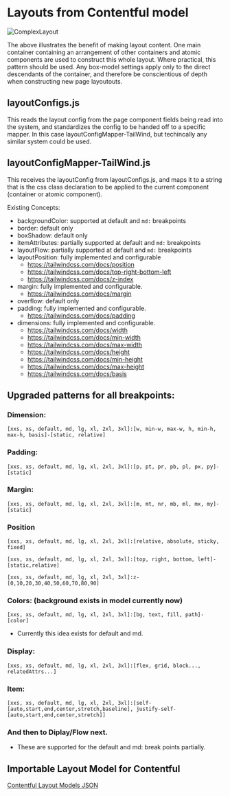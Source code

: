 # Layouts from Contentful model
![ComplexLayout](https://github.com/user-attachments/assets/6b6b8cda-d3c1-43b3-a0bc-aaa024c7452f)


The above illustrates the benefit of making layout content. One main container containing an arrangement of other containers and atomic components are used to construct this whole layout. Where practical, this pattern should be used. Any box-model settings apply only to the direct descendants of the container, and therefore be conscientious of depth when constructing new page layoutouts.

## layoutConfigs.js
This reads the layout config from the page component fields being read into the system, and standardizes the config to be handed off to a specific mapper. In this case layoutConfigMapper-TailWind, but techincally any similar system could be used.

## layoutConfigMapper-TailWind.js
This receives the layoutConfig from layoutConfigs.js, and maps it to a string that is the css class declaration to be applied to the current component (container or atomic component).

Existing Concepts:
* backgroundColor: supported at default and `md:` breakpoints
* border: default only
* boxShadow: default only
* itemAttributes: partially supported at default and `md:` breakpoints
* layoutFlow: partially supported at default and `md:` breakpoints
* layoutPosition: fully implemented and configurable
  * https://tailwindcss.com/docs/position
  * https://tailwindcss.com/docs/top-right-bottom-left
  * https://tailwindcss.com/docs/z-index
* margin: fully implemented and configurable.
  * https://tailwindcss.com/docs/margin
* overflow: default only
* padding: fully implemented and configurable.
  * https://tailwindcss.com/docs/padding
* dimensions: fully implemented and configurable.
  * https://tailwindcss.com/docs/width
  * https://tailwindcss.com/docs/min-width
  * https://tailwindcss.com/docs/max-width
  * https://tailwindcss.com/docs/height
  * https://tailwindcss.com/docs/min-height
  * https://tailwindcss.com/docs/max-height
  * https://tailwindcss.com/docs/basis

## Upgraded patterns for all breakpoints:

### Dimension:
`[xxs, xs, default, md, lg, xl, 2xl, 3xl]:[w, min-w, max-w, h, min-h, max-h, basis]-[static, relative]`

### Padding:
`[xxs, xs, default, md, lg, xl, 2xl, 3xl]:[p, pt, pr, pb, pl, px, py]-[static]`

### Margin:
`[xxs, xs, default, md, lg, xl, 2xl, 3xl]:[m, mt, nr, mb, ml, mx, my]-[static]`

### Position
`[xxs, xs, default, md, lg, xl, 2xl, 3xl]:[relative, absolute, sticky, fixed]`

`[xxs, xs, default, md, lg, xl, 2xl, 3xl]:[top, right, bottom, left]-[static,relative]`

`[xxs, xs, default, md, lg, xl, 2xl, 3xl]:z-[0,10,20,30,40,50,60,70,80,90]`

### Colors: (background exists in model currently now)
`[xxs, xs, default, md, lg, xl, 2xl, 3xl]:[bg, text, fill, path]-[color]`
- Currently this idea exists for default and md. 

### Display:
`[xxs, xs, default, md, lg, xl, 2xl, 3xl]:[flex, grid, block..., relatedAttrs...]`

### Item:
`[xxs, xs, default, md, lg, xl, 2xl, 3xl]:[self-[auto,start,end,center,stretch,baseline], justify-self-[auto,start,end,center,stretch]]`

### And then to Diplay/Flow next.
- These are supported for the default and md: break points partially.



## Importable Layout Model for Contentful
[Contentful Layout Models JSON](https://github.com/user-attachments/files/16397475/contentful-export_layoutModel_2024-06.json)
